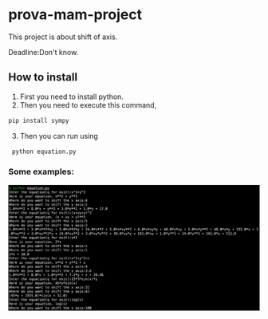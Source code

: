 # prova-mam-project
This project is about shift of axis.

Deadline:Don't know.

## How to install
1. First you need to install python.
2. Then you need to execute this command,
```bash
pip install sympy
```
3. Then you can run using 
```bash
 python equation.py 
```
### Some examples:
![Here is a basic example image](./images/termux_screenshot.jpg)
